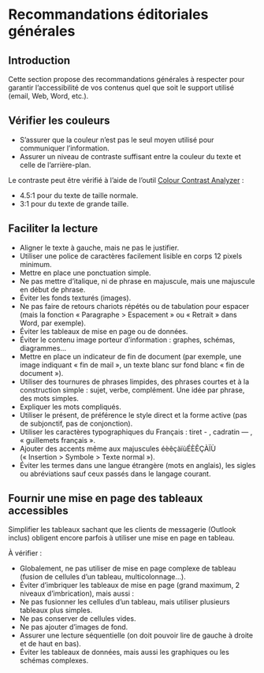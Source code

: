 # Recommandations éditoriales générales
<script>$(document).ready(function () {
    setBreadcrumb([{"label":"Recommandations éditoriales générales"}]);
});</script>

<style>h3 {font-size: 1rem;}</style>

## Introduction
Cette section propose des recommandations générales à respecter pour garantir l’accessibilité de vos contenus quel que soit le support utilisé (email, Web, Word, etc.).

## Vérifier les couleurs

- S’assurer que la couleur n’est pas le seul moyen utilisé pour communiquer l’information.
- Assurer un niveau de contraste suffisant entre la couleur du texte et celle de l’arrière-plan.  

Le contraste peut être vérifié à l’aide de l’outil <a href="https://www.paciellogroup.com/resources/contrastanalyser/" hreflang="en" lang="en">Colour Contrast Analyzer</a>&nbsp;:
 - 4.5:1 pour du texte de taille normale.
 - 3:1 pour du texte de grande taille.

## Faciliter la lecture

-	Aligner le texte à gauche, mais ne pas le justifier.
-	Utiliser une police de caractères facilement lisible en corps 12 pixels minimum.
-	Mettre en place une ponctuation simple.
-	Ne pas mettre d’italique, ni de phrase en majuscule, mais une majuscule en début de phrase.
-	Éviter les fonds texturés (images).
-	Ne pas faire de retours chariots répétés ou de tabulation pour espacer (mais la fonction «&nbsp;Paragraphe&nbsp;&gt; Espacement&nbsp;» ou «&nbsp;Retrait&nbsp;» dans Word, par exemple).
-	Éviter les tableaux de mise en page ou de données.
-	Éviter le contenu image porteur d’information&nbsp;: graphes, schémas, diagrammes…
-	Mettre en place un indicateur de fin de document (par exemple, une image indiquant «&nbsp;fin de mail&nbsp;», un texte blanc sur fond blanc «&nbsp;fin de document&nbsp;»).
-	Utiliser des tournures de phrases limpides, des phrases courtes et à la construction simple&nbsp;: sujet, verbe, complément. Une idée par phrase, des mots simples.
-	Expliquer les mots compliqués.
-	Utiliser le présent, de préférence le style direct et la forme active (pas de subjonctif, pas de conjonction).
-	Utiliser les caractères typographiques du Français&nbsp;: tiret - , cadratin — , «&nbsp;guillemets français&nbsp;».
-	Ajouter des accents même aux majuscules éèêçàïùÉÈÊÇÀÏÙ («&nbsp;Insertion&nbsp;&gt; Symbole&nbsp;&gt; Texte normal&nbsp;»). 
-	Éviter les termes dans une langue étrangère (mots en anglais), les sigles ou abréviations sauf ceux passés dans le langage courant.

## Fournir une mise en page des tableaux accessibles

Simplifier les tableaux sachant que les clients de messagerie (Outlook inclus) obligent encore parfois à utiliser une mise en page en tableau.

À vérifier&nbsp;: 

- Globalement, ne pas utiliser de mise en page complexe de tableau (fusion de cellules d’un tableau, multicolonnage…).
- Éviter d’imbriquer les tableaux de mise en page (grand maximum, 2 niveaux d’imbrication), mais aussi&nbsp;:
- Ne pas fusionner les cellules d’un tableau, mais utiliser plusieurs tableaux plus simples.
- Ne pas conserver de cellules vides.
- Ne pas ajouter d’images de fond.
- Assurer une lecture séquentielle (on doit pouvoir lire de gauche à droite et de haut en bas).
- Éviter les tableaux de données, mais aussi les graphiques ou les schémas complexes.

&nbsp;
<!--  This file is part of a11y-guidelines | Our vision of mobile & web accessibility guidelines and best practices, with valid/invalid examples.
 Copyright (C) 2016  Orange SA
 See the Creative Commons Legal Code Attribution-ShareAlike 3.0 Unported License for more details (LICENSE file). -->